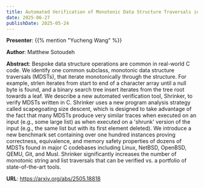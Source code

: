 ```yaml
---
title: Automated Verification of Monotonic Data Structure Traversals in C
date: 2025-06-27
publishDate: 2025-05-24
---
```


**Presenter**: {{% mention "Yucheng Wang" %}}

**Author**: Matthew Sotoudeh

**Abstract**: Bespoke data structure operations are common in real-world C code. We identify one common subclass, monotonic data structure traversals (MDSTs), that iterate monotonically through the structure. For example, strlen iterates from start to end of a character array until a null byte is found, and a binary search tree insert iterates from the tree root towards a leaf. We describe a new automated verification tool, Shrinker, to verify MDSTs written in C. Shrinker uses a new program analysis strategy called scapegoating size descent, which is designed to take advantage of the fact that many MDSTs produce very similar traces when executed on an input (e.g., some large list) as when executed on a 'shrunk' version of the input (e.g., the same list but with its first element deleted). We introduce a new benchmark set containing over one hundred instances proving correctness, equivalence, and memory safety properties of dozens of MDSTs found in major C codebases including Linux, NetBSD, OpenBSD, QEMU, Git, and Musl. Shrinker significantly increases the number of monotonic string and list traversals that can be verified vs. a portfolio of state-of-the-art tools.

**URL**: https://arxiv.org/abs/2505.18818
